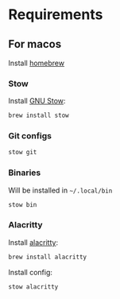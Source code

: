# Requirements

## For macos

Install [homebrew](https://brew.sh)

### Stow

Install [GNU Stow](https://www.gnu.org/software/stow/):

```sh
brew install stow
```

### Git configs

```sh
stow git
```

### Binaries

Will be installed in `~/.local/bin`

```sh
stow bin
```

### Alacritty

Install [alacritty](https://alacritty.org):

```sh
brew install alacritty
```

Install config:

```sh
stow alacritty
```

